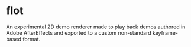 # flot

An experimental 2D demo renderer made to play back demos authored in Adobe
AfterEffects and exported to a custom non-standard keyframe-based format.
